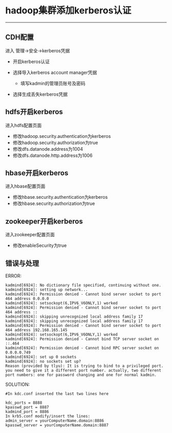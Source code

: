 # hadoop集群添加kerberos认证

--------

## CDH配置

进入 管理->安全->kerberos凭据 

- 开启kerberos认证

- 选择导入kerberos account manager凭据
  - 填写kadmin的管理员账号及密码

- 选择生成丢失kerberos凭据

## hdfs开启kerberos

进入hdfs配置页面

- 修改hadoop.security.authentication为kerberos
- 修改hadoop.security.authorization为true
- 修改dfs.datanode.address为1004
- 修改dfs.datanode.http.address为1006

## hbase开启kerberos

进入hbase配置页面

- 修改hbase.security.authentication为kerberos
- 修改hbase.security.authorization为true

## zookeeper开启kerberos

进入zookeeper配置页面

- 修改enableSecurity为true

## 错误与处理

ERROR:

```shell
kadmind[6924]: No dictionary file specified, continuing without one.
kadmind[6924]: setting up network...
kadmind[6924]: Permission denied - Cannot bind server socket to port 464 address 0.0.0.0
kadmind[6924]: setsockopt(6,IPV6_V6ONLY,1) worked
kadmind[6924]: Permission denied - Cannot bind server socket to port 464 address ::
kadmind[6924]: skipping unrecognized local address family 17
kadmind[6924]: skipping unrecognized local address family 17
kadmind[6924]: Permission denied - Cannot bind server socket to port 464 address 192.168.165.145
kadmind[6924]: setsockopt(6,IPV6_V6ONLY,1) worked
kadmind[6924]: Permission denied - Cannot bind TCP server socket on ::.464
kadmind[6924]: Permission denied - Cannot bind RPC server socket on 0.0.0.0.749
kadmind[6924]: set up 0 sockets
kadmind[6924]: no sockets set up?
Reason (provided by tlyu): It is trying to bind to a privileged port. you need to give it a different port number. actually, two different port numbers: one for password changing and one for normal kadmin.
```

SOLUTION:

```properties
#In kdc.conf inserted the last two lines here

kdc_ports = 8888
kpasswd_port = 8887
kadmind_port = 8886
In krb5.conf modify/insert the lines:
admin_server = yourComputerName.domain:8886
kpasswd_server = yourComputerName.domain:8887
```
